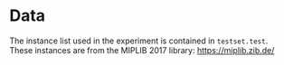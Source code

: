 # Data

The instance list used in the experiment is contained in `testset.test`.  
These instances are from the MIPLIB 2017 library: https://miplib.zib.de/
